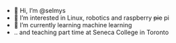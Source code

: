 - 👋 Hi, I’m @selmys
- 👀 I’m interested in Linux, robotics and raspberry <s>pie</s> pi
- 🌱 I’m currently learning machine learning
- .. and teaching part time at Seneca College in Toronto

<!---
selmys/selmys is a ✨ special ✨ repository because its `README.md` (this file) appears on your GitHub profile.
You can click the Preview link to take a look at your changes.
--->
